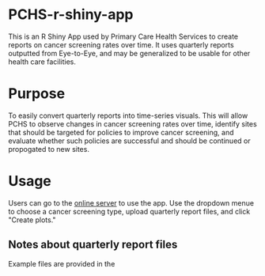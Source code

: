 # PCHS-r-shiny-app

This is an R Shiny App used by Primary Care Health Services to create reports on cancer screening rates over time. 
It uses quarterly reports outputted from Eye-to-Eye, and may be generalized to be usable for other health care facilities. 


# Purpose

To easily convert quarterly reports into time-series visuals. This will allow PCHS to observe changes in cancer screening rates over time, identify sites that should be targeted for policies to improve cancer screening, and evaluate whether such policies are successful and should be continued or propogated to new sites. 

# Usage

Users can go to the [online server](https://mayalapp.shinyapps.io/health_report/) to use the app. Use the dropdown menue to choose a cancer screening type, upload quarterly report files, and click "Create plots." 

## Notes about quarterly report files

Example files are provided in the 
